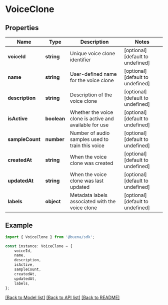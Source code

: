 # VoiceClone


## Properties

Name | Type | Description | Notes
------------ | ------------- | ------------- | -------------
**voiceId** | **string** | Unique voice clone identifier | [optional] [default to undefined]
**name** | **string** | User-defined name for the voice clone | [optional] [default to undefined]
**description** | **string** | Description of the voice clone | [optional] [default to undefined]
**isActive** | **boolean** | Whether the voice clone is active and available for use | [optional] [default to undefined]
**sampleCount** | **number** | Number of audio samples used to train this voice | [optional] [default to undefined]
**createdAt** | **string** | When the voice clone was created | [optional] [default to undefined]
**updatedAt** | **string** | When the voice clone was last updated | [optional] [default to undefined]
**labels** | **object** | Metadata labels associated with the voice clone | [optional] [default to undefined]

## Example

```typescript
import { VoiceClone } from '@buena/sdk';

const instance: VoiceClone = {
    voiceId,
    name,
    description,
    isActive,
    sampleCount,
    createdAt,
    updatedAt,
    labels,
};
```

[[Back to Model list]](../README.md#documentation-for-models) [[Back to API list]](../README.md#documentation-for-api-endpoints) [[Back to README]](../README.md)
